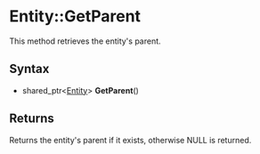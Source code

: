 # Entity::GetParent #
This method retrieves the entity's parent.

## Syntax ##
- shared_ptr<[Entity](Entity_32f.md)\> **GetParent**()

## Returns ##
Returns the entity's parent if it exists, otherwise NULL is returned.